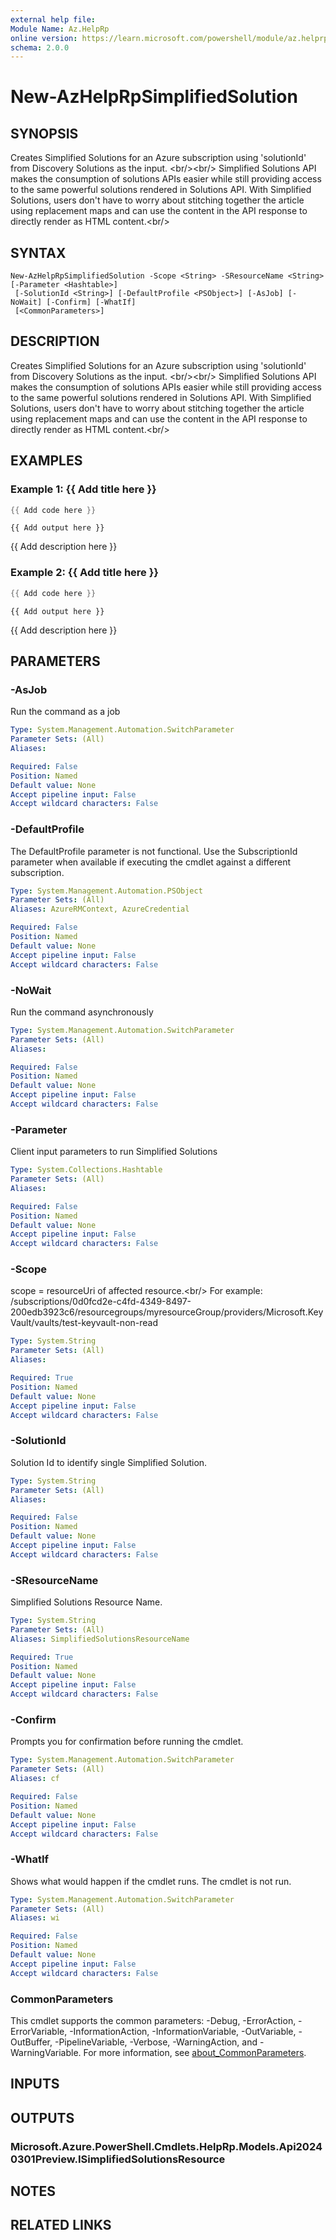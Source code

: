 ```yaml
---
external help file:
Module Name: Az.HelpRp
online version: https://learn.microsoft.com/powershell/module/az.helprp/new-azhelprpsimplifiedsolution
schema: 2.0.0
---
```


# New-AzHelpRpSimplifiedSolution

## SYNOPSIS
Creates Simplified Solutions for an Azure subscription using 'solutionId' from Discovery Solutions as the input.
\<br/\>\<br/\> Simplified Solutions API makes the consumption of solutions APIs easier while still providing access to the same powerful solutions rendered in Solutions API.
With Simplified Solutions, users don't have to worry about stitching together the article using replacement maps and can use the content in the API response to directly render as HTML content.\<br/\>

## SYNTAX

```
New-AzHelpRpSimplifiedSolution -Scope <String> -SResourceName <String> [-Parameter <Hashtable>]
 [-SolutionId <String>] [-DefaultProfile <PSObject>] [-AsJob] [-NoWait] [-Confirm] [-WhatIf]
 [<CommonParameters>]
```

## DESCRIPTION
Creates Simplified Solutions for an Azure subscription using 'solutionId' from Discovery Solutions as the input.
\<br/\>\<br/\> Simplified Solutions API makes the consumption of solutions APIs easier while still providing access to the same powerful solutions rendered in Solutions API.
With Simplified Solutions, users don't have to worry about stitching together the article using replacement maps and can use the content in the API response to directly render as HTML content.\<br/\>

## EXAMPLES

### Example 1: {{ Add title here }}
```powershell
{{ Add code here }}
```

```output
{{ Add output here }}
```

{{ Add description here }}

### Example 2: {{ Add title here }}
```powershell
{{ Add code here }}
```

```output
{{ Add output here }}
```

{{ Add description here }}

## PARAMETERS

### -AsJob
Run the command as a job

```yaml
Type: System.Management.Automation.SwitchParameter
Parameter Sets: (All)
Aliases:

Required: False
Position: Named
Default value: None
Accept pipeline input: False
Accept wildcard characters: False
```

### -DefaultProfile
The DefaultProfile parameter is not functional.
Use the SubscriptionId parameter when available if executing the cmdlet against a different subscription.

```yaml
Type: System.Management.Automation.PSObject
Parameter Sets: (All)
Aliases: AzureRMContext, AzureCredential

Required: False
Position: Named
Default value: None
Accept pipeline input: False
Accept wildcard characters: False
```

### -NoWait
Run the command asynchronously

```yaml
Type: System.Management.Automation.SwitchParameter
Parameter Sets: (All)
Aliases:

Required: False
Position: Named
Default value: None
Accept pipeline input: False
Accept wildcard characters: False
```

### -Parameter
Client input parameters to run Simplified Solutions

```yaml
Type: System.Collections.Hashtable
Parameter Sets: (All)
Aliases:

Required: False
Position: Named
Default value: None
Accept pipeline input: False
Accept wildcard characters: False
```

### -Scope
scope = resourceUri of affected resource.\<br/\> For example: /subscriptions/0d0fcd2e-c4fd-4349-8497-200edb3923c6/resourcegroups/myresourceGroup/providers/Microsoft.KeyVault/vaults/test-keyvault-non-read

```yaml
Type: System.String
Parameter Sets: (All)
Aliases:

Required: True
Position: Named
Default value: None
Accept pipeline input: False
Accept wildcard characters: False
```

### -SolutionId
Solution Id to identify single Simplified Solution.

```yaml
Type: System.String
Parameter Sets: (All)
Aliases:

Required: False
Position: Named
Default value: None
Accept pipeline input: False
Accept wildcard characters: False
```

### -SResourceName
Simplified Solutions Resource Name.

```yaml
Type: System.String
Parameter Sets: (All)
Aliases: SimplifiedSolutionsResourceName

Required: True
Position: Named
Default value: None
Accept pipeline input: False
Accept wildcard characters: False
```

### -Confirm
Prompts you for confirmation before running the cmdlet.

```yaml
Type: System.Management.Automation.SwitchParameter
Parameter Sets: (All)
Aliases: cf

Required: False
Position: Named
Default value: None
Accept pipeline input: False
Accept wildcard characters: False
```

### -WhatIf
Shows what would happen if the cmdlet runs.
The cmdlet is not run.

```yaml
Type: System.Management.Automation.SwitchParameter
Parameter Sets: (All)
Aliases: wi

Required: False
Position: Named
Default value: None
Accept pipeline input: False
Accept wildcard characters: False
```

### CommonParameters
This cmdlet supports the common parameters: -Debug, -ErrorAction, -ErrorVariable, -InformationAction, -InformationVariable, -OutVariable, -OutBuffer, -PipelineVariable, -Verbose, -WarningAction, and -WarningVariable. For more information, see [about_CommonParameters](http://go.microsoft.com/fwlink/?LinkID=113216).

## INPUTS

## OUTPUTS

### Microsoft.Azure.PowerShell.Cmdlets.HelpRp.Models.Api20240301Preview.ISimplifiedSolutionsResource

## NOTES

## RELATED LINKS

